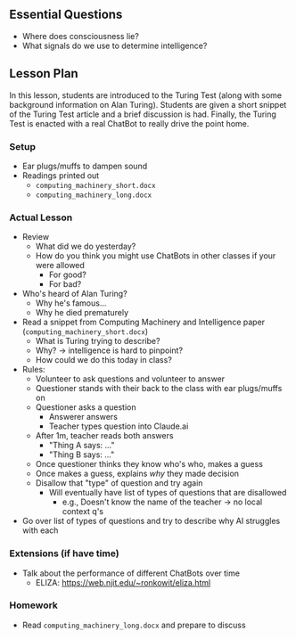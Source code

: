 ## Essential Questions

- Where does consciousness lie?
- What signals do we use to determine intelligence?

## Lesson Plan

In this lesson, students are introduced to the Turing Test (along with some
background information on Alan Turing). Students are given a short snippet of
the Turing Test article and a brief discussion is had. Finally, the Turing Test
is enacted with a real ChatBot to really drive the point home.

### Setup

- Ear plugs/muffs to dampen sound
- Readings printed out
    - `computing_machinery_short.docx`
    - `computing_machinery_long.docx`

### Actual Lesson

- Review
    - What did we do yesterday?
    - How do you think you might use ChatBots in other classes if your were allowed
        - For good?
        - For bad?
- Who's heard of Alan Turing?
    - Why he's famous...
    - Why he died prematurely
- Read a snippet from Computing Machinery and Intelligence paper (`computing_machinery_short.docx`)
    - What is Turing trying to describe?
    - Why? -> intelligence is hard to pinpoint?
    - How could we do this today in class?
- Rules:
    - Volunteer to ask questions and volunteer to answer
    - Questioner stands with their back to the class with ear plugs/muffs on
    - Questioner asks a question
        - Answerer answers
        - Teacher types question into Claude.ai
    - After 1m, teacher reads both answers
        - "Thing A says: ..."
        - "Thing B says: ..."
    - Once questioner thinks they know who's who, makes a guess
    - Once makes a guess, explains _why_ they made decision
    - Disallow that "type" of question and try again
        - Will eventually have list of types of questions that are disallowed
            - e.g., Doesn't know the name of the teacher -> no local context q's
- Go over list of types of questions and try to describe why AI struggles with each

### Extensions (if have time)

- Talk about the performance of different ChatBots over time
    - ELIZA: https://web.njit.edu/~ronkowit/eliza.html

### Homework

- Read `computing_machinery_long.docx` and prepare to discuss
